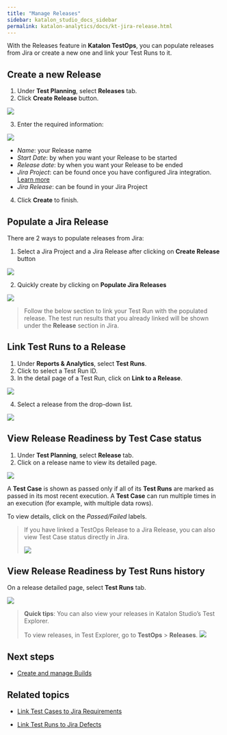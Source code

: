 ```yaml
---
title: "Manage Releases" 
sidebar: katalon_studio_docs_sidebar
permalink: katalon-analytics/docs/kt-jira-release.html
---
```


With the Releases feature in **Katalon TestOps**, you can populate releases from Jira or create a new one and link your Test Runs to it.

## Create a new Release

1. Under **Test Planning**, select **Releases** tab. 
2. Click **Create Release** button.

<img src="https://raw.githubusercontent.com/katalon-studio/docs-images/master/katalon-analytics/docs/release/release-list.png" width="" height="">

3. Enter the required information: 

<img src="https://raw.githubusercontent.com/katalon-studio/docs-images/master/katalon-analytics/docs/release/release-create.png" width="" height="">

- *Name*: your Release name
- *Start Date*: by when you want your Release to be started
- *Release date*: by when you want your Release to be ended
- *Jira Project*: can be found once you have configured Jira integration. [Learn more](https://docs.katalon.com/katalon-analytics/docs/kt-jira-config.html)
- *Jira Release*: can be found in your Jira Project

4. Click **Create** to finish.

## Populate a Jira Release

There are 2 ways to populate releases from Jira:  
1. Select a Jira Project and a Jira Release after clicking on **Create Release** button 

<img src="https://raw.githubusercontent.com/katalon-studio/docs-images/master/katalon-analytics/docs/release/release-create-jira.png" width="" height="">


2. Quickly create by clicking on **Populate Jira Releases** 

<img src="https://raw.githubusercontent.com/katalon-studio/docs-images/master/katalon-analytics/docs/release/release-populate-jira.png" width="" height="">

> Follow the below section to link your Test Run with the populated release. The test run results that you already linked will be shown under the **Release** section in Jira.


## Link Test Runs to a Release

1. Under **Reports & Analytics**, select **Test Runs**.
2. Click to select a Test Run ID. 
3. In the detail page of a Test Run, click on **Link to a Release**.

<img src="https://raw.githubusercontent.com/katalon-studio/docs-images/master/katalon-analytics/docs/release/release-link-test-run.png" width="" height="">

4. Select a release from the drop-down list.

<img src="https://raw.githubusercontent.com/katalon-studio/docs-images/master/katalon-analytics/docs/release/release-link-menu.png" width="" height="">


## View Release Readiness by Test Case status

1. Under **Test Planning**, select **Release** tab.
2. Click on a release name to view its detailed page. 

![](https://raw.githubusercontent.com/katalon-studio/docs-images/master/katalon-analytics/docs/release/release-detail.png)

A **Test Case** is shown as passed only if all of its **Test Runs** are marked as passed in its most recent execution. A **Test Case** can run multiple times in an execution (for example, with multiple data rows).

To view details, click on the *Passed/Failed* labels.

> If you have linked a TestOps Release to a Jira Release, you can also view Test Case status directly in Jira.
>
> ![](https://github.com/katalon-studio/docs-images/raw/master/katalon-analytics/docs/jira-ka-configure/jira-release-result-example.JPG)


## View Release Readiness by Test Runs history

On a release detailed page, select **Test Runs** tab.

<img src="https://raw.githubusercontent.com/katalon-studio/docs-images/master/katalon-analytics/docs/release/release-test-run-history.png" width="" height="">


> **Quick tips**: You can also view your releases in Katalon Studio’s Test Explorer.
>
> To view releases, in Test Explorer, go to **TestOps** > **Releases**.
> <img src="https://github.com/katalon-studio/docs-images/raw/master/katalon-analytics/docs/release/view-release-ks.png" width="" height="">

## Next steps

- [Create and manage Builds](/katalon-analytics/docs/kt-build.html)

## Related topics

- [Link Test Cases to Jira Requirements](https://docs.katalon.com/katalon-analytics/docs/ka-integration-jira.html)

- [Link Test Runs to Jira Defects](https://docs.katalon.com/katalon-analytics/docs/ka-defects.html)
